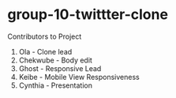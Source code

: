 # group-10-twittter-clone
Contributors to Project
1) Ola - Clone lead
2) Chekwube - Body edit
3) Ghost - Responsive Lead
4) Keibe - Mobile View Responsiveness
5) Cynthia - Presentation
